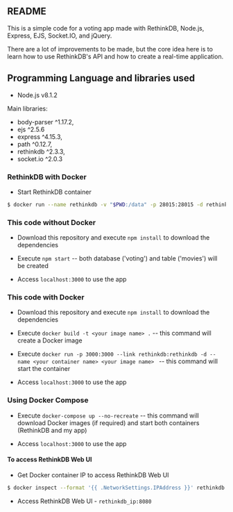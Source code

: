 ## README
This is a simple code for a voting app made with RethinkDB, Node.js, Express, EJS, Socket.IO, and jQuery.

There are a lot of improvements to be made, but the core idea here is to learn how to use RethinkDB's API and how to create a real-time application.

## Programming Language and libraries used

  - Node.js v8.1.2

Main libraries:
  - body-parser ^1.17.2,
  - ejs ^2.5.6
  - express ^4.15.3,
  - path ^0.12.7,
  - rethinkdb ^2.3.3,
  - socket.io ^2.0.3
  
### RethinkDB with Docker
- Start RethinkDB container
```sh
$ docker run --name rethinkdb -v "$PWD:/data" -p 28015:28015 -d rethinkdb
```

### This code without Docker
- Download this repository and execute `npm install` to download the dependencies

- Execute `npm start` -- both database ('voting') and table ('movies') will be created

- Access `localhost:3000` to use the app

### This code with Docker
- Download this repository and execute `npm install` to download the dependencies

- Execute `docker build -t <your image name> .` -- this command will create a Docker image

- Execute `docker run -p 3000:3000 --link rethinkdb:rethinkdb -d --name <your container name> <your image name> ` -- this command will start the container

- Access `localhost:3000` to use the app

### Using Docker Compose
- Execute `docker-compose up --no-recreate` -- this command will download Docker images (if required) and start both containers (RethinkDB and my app)

- Access `localhost:3000` to use the app

#### To access RethinkDB Web UI
- Get Docker container IP to access RethinkDB Web UI
```sh
$ docker inspect --format '{{ .NetworkSettings.IPAddress }}' rethinkdb
```
- Access RethinkDB Web UI - ```rethinkdb_ip:8080```